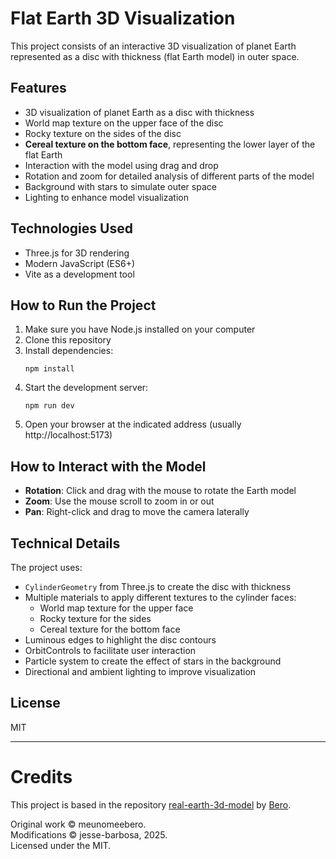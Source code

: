 # Flat Earth 3D Visualization

This project consists of an interactive 3D visualization of planet Earth represented as a disc with thickness (flat Earth model) in outer space.

## Features

- 3D visualization of planet Earth as a disc with thickness
- World map texture on the upper face of the disc
- Rocky texture on the sides of the disc
- **Cereal texture on the bottom face**, representing the lower layer of the flat Earth
- Interaction with the model using drag and drop
- Rotation and zoom for detailed analysis of different parts of the model
- Background with stars to simulate outer space
- Lighting to enhance model visualization

## Technologies Used

- Three.js for 3D rendering
- Modern JavaScript (ES6+)
- Vite as a development tool

## How to Run the Project

1. Make sure you have Node.js installed on your computer
2. Clone this repository
3. Install dependencies:
   ```
   npm install
   ```
4. Start the development server:
   ```
   npm run dev
   ```
5. Open your browser at the indicated address (usually http://localhost:5173)

## How to Interact with the Model

- **Rotation**: Click and drag with the mouse to rotate the Earth model
- **Zoom**: Use the mouse scroll to zoom in or out
- **Pan**: Right-click and drag to move the camera laterally

## Technical Details

The project uses:
- `CylinderGeometry` from Three.js to create the disc with thickness
- Multiple materials to apply different textures to the cylinder faces:
  - World map texture for the upper face
  - Rocky texture for the sides
  - Cereal texture for the bottom face
- Luminous edges to highlight the disc contours
- OrbitControls to facilitate user interaction
- Particle system to create the effect of stars in the background
- Directional and ambient lighting to improve visualization

## License

MIT 

--- 

# Credits

This project is based in the repository [real-earth-3d-model](https://github.com/meunomeebero/real-earth-3d-model) by [Bero](https://github.com/meunomeebero).

Original work © meunomeebero.  
Modifications © jesse-barbosa, 2025.  
Licensed under the MIT.